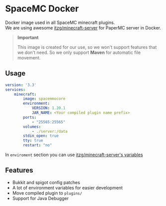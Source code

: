 # SpaceMC Docker
Docker image used in all SpaceMC minecraft plugins. <br/>
We are using awesome [itzg/minecraft-server](https://docker-minecraft-server.readthedocs.io/en/latest/) for PaperMC server in Docker.

> **Important**
>
> This image is created for our use, so we won't support 
> features that we don't need. So we only support **Maven**
> for automatic file movement.
>

## Usage
```yml
version: '3.3'
services:
    minecraft:
        image: spacemmocore
        environment:
            VERSION: 1.20.1
            JAR_NAME: <Your compiled plugin name prefix>
        ports:
            - "25565:25565"
        volumes:
            - ./server:/data
        stdin_open: true
        tty: true
        restart: "no"
```
In `enviroment` section you can use [itzg/minecraft-server's variables](https://docker-minecraft-server.readthedocs.io/en/latest/variables/)

## Features
 - Bukkit and spigot config patches
 - A lot of environment variables for easier development
 - Move compiled plugin to `plugins/`
 - Support for Java Debugger
